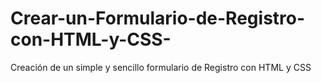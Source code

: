 # Crear-un-Formulario-de-Registro-con-HTML-y-CSS-
Creación de un simple y sencillo formulario de Registro con HTML y CSS
